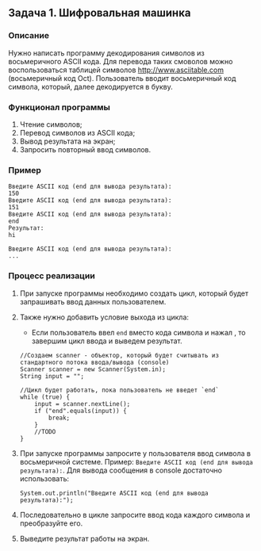 ## Задача 1. Шифровальная машинка

### Описание
Нужно написать программу декодирования символов из восьмеричного ASCII кода.
Для перевода таких смоволов можно воспользоваться таблицей символов http://www.asciitable.com (восьмеричный код Oct).
Пользователь вводит восьмеричный код символа, который, далее декодируется в букву.

### Функционал программы
1. Чтение символов;
2. Перевод символов из ASCII кода;
3. Вывод результата на экран;
4. Запросить повторный ввод символов.

### Пример 
```
Введите ASCII код (end для вывода результата):
150
Введите ASCII код (end для вывода результата):
151
Введите ASCII код (end для вывода результата):
end
Результат:
hi

Введите ASCII код (end для вывода результата):
...
```

### Процесс реализации
1. При запуске программы необходимо создать цикл, который будет запрашивать ввод данных пользователем.

2. Также нужно добавить условие выхода из цикла:
   - Если пользователь ввел `end` вместо кода символа и нажал <enter>, то завершим цикл ввода и выведем результат.
   ```
   //Создаем scanner - объектор, который будет считывать из стандартного потока ввода/вывода (console)
   Scanner scanner = new Scanner(System.in);
   String input = "";
   
   //Цикл будет работать, пока пользователь не введет `end`
   while (true) {       
       input = scanner.nextLine();
       if ("end".equals(input)) {
           break;
       }
       //TODO
   }
   ```

3. При запуске программы запросите у пользователя ввод символа в восьмеричной системе. Пример: `Введите ASCII код (end для вывода результата):`.
   Для вывода сообщения в console достаточно использовать:
   ```
   System.out.println("Введите ASCII код (end для вывода результата):");
   ```

4. Последовательно в цикле запросите ввод кода каждого символа и преобразуйте его.

5. Выведите результат работы на экран.

